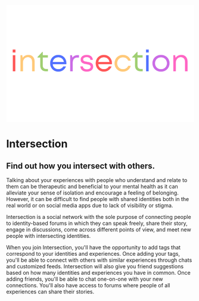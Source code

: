![banner](static/images/logotext.png)

# Intersection

## Find out how you intersect with others.

Talking about your experiences with people who understand and relate to them can be therapeutic and beneficial to your mental health as it can alleviate your sense of isolation and encourage a feeling of belonging. However, it can be difficult to find people with shared identities both in the real world or on social media apps due to lack of visibility or stigma.

Intersection is a social network with the sole purpose of connecting people to identity-based forums in which they can speak freely, share their story, engage in discussions, come across different points of view, and meet new people with intersecting identities.
 
When you join Intersection, you'll have the opportunity to add tags that correspond to your identities and experiences. Once adding your tags, you'll be able to connect with others with similar experiences through chats and customized feeds. Intersection will also give you friend suggestions based on how many identities and experiences you have in common. Once adding friends, you'll be able to chat one-on-one with your new connections. You'll also have access to forums where people of all experiences can share their stories.